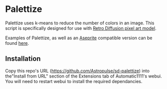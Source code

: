 # Palettize
Palettize uses k-means to reduce the number of colors in an image. This script is specifically designed for use with [Retro Diffusion pixel art model](https://astropulse.gumroad.com/l/RetroDiffusionModel).

Examples of Palettize, as well as an [Aseprite](https://www.aseprite.org/) compatible version can be found [here](https://astropulse.gumroad.com/l/RetroDiffusion).

## Installation
Copy this repo's URL (https://github.com/Astropulse/sd-palettize) into the"Install from URL" section of the Extensions tab of Automatic1111's webui.
You will need to restart webui to install the required dependancies.
